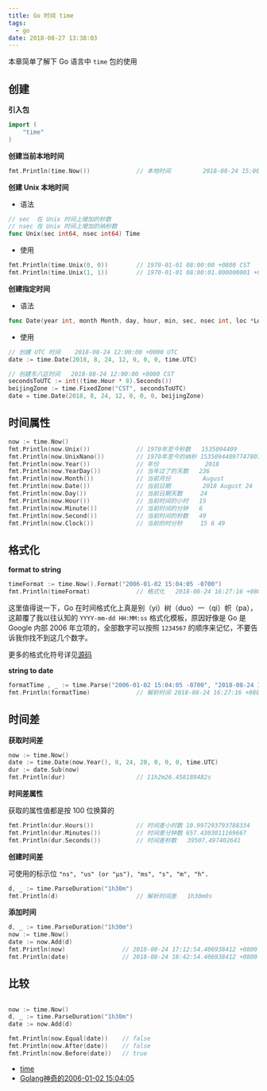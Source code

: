 ```yaml
---
title: Go 时间 time
tags:
  - go
date: 2018-08-27 13:38:03
---
```



本章简单了解下 Go 语言中 `time` 包的使用
<!-- more --><!-- toc -->
## 创建

**引入包**

```go
import (
    "time"
)
```

**创建当前本地时间**

```go
fmt.Println(time.Now())             // 本地时间         2018-08-24 15:06:49.77478074 +0800 CST m=+0.000545907
```

**创建 Unix 本地时间**

- 语法

```go
// sec  在 Unix 时间上增加的秒数
// nsec 在 Unix 时间上增加的纳秒数
func Unix(sec int64, nsec int64) Time
```

- 使用

```go
fmt.Println(time.Unix(0, 0))        // 1970-01-01 08:00:00 +0800 CST
fmt.Println(time.Unix(1, 1))        // 1970-01-01 08:00:01.000000001 +0800 CST
```

**创建指定时间**

- 语法

```go
func Date(year int, month Month, day, hour, min, sec, nsec int, loc *Location) Time
```

- 使用

```go
// 创建 UTC 时间    2018-08-24 12:00:00 +0000 UTC
date := time.Date(2018, 8, 24, 12, 0, 0, 0, time.UTC)

// 创建东八区时间   2018-08-24 12:00:00 +0000 CST
secondsToUTC := int((time.Hour * 8).Seconds())
beijingZone := time.FixedZone("CST", secondsToUTC)
date = time.Date(2018, 8, 24, 12, 0, 0, 0, beijingZone)
```

## 时间属性

```go
now := time.Now()
fmt.Println(now.Unix())             // 1970年至今秒数   1535094409
fmt.Println(now.UnixNano())         // 1970年至今的纳秒 1535094409774780740
fmt.Println(now.Year())             // 年份             2018
fmt.Println(now.YearDay())          // 当年过了的天数   236
fmt.Println(now.Month())            // 当前月份         August
fmt.Println(now.Date())             // 当前日期         2018 August 24
fmt.Println(now.Day())              // 当前日期天数     24
fmt.Println(now.Hour())             // 当前时间的小时   15
fmt.Println(now.Minute())           // 当前时间的分钟   6
fmt.Println(now.Second())           // 当前时间的秒数   49
fmt.Println(now.Clock())            // 当前的时分秒     15 6 49
```

## 格式化

**format to string**

```go
timeFormat := time.Now().Format("2006-01-02 15:04:05 -0700")
fmt.Println(timeFormat)             // 格式化   2018-08-24 16:27:16 +0800
```

这里值得说一下，Go 在时间格式化上真是别（yi）树（duo）一（qi）帜（pa），这颠覆了我以往认知的 `YYYY-mm-dd HH:MM:ss` 格式化模板，原因好像是 Go 是 Google 内部 2006 年立项的，全部数字可以按照 `1234567` 的顺序来记忆，不要告诉我你找不到这几个数字。

更多的格式化符号详见[源码](https://github.com/golang/go/blob/master/src/time/format.go)

**string to date**

```go
formatTime , _ := time.Parse("2006-01-02 15:04:05 -0700", "2018-08-24 16:27:16 +0800")
fmt.Println(formatTime)             // 解析时间 2018-08-24 16:27:16 +0800 UTC
```

## 时间差

**获取时间差**

```go
now := time.Now()
date := time.Date(now.Year(), 8, 24, 20, 0, 0, 0, time.UTC)
dur := date.Sub(now)
fmt.Println(dur)                    // 11h2m26.458189482s
```

**时间差属性**

获取的属性值都是按 100 位换算的

```go
fmt.Println(dur.Hours())            // 时间差小时数 10.997293793788334
fmt.Println(dur.Minutes())          // 时间差分钟数 657.4303011169667
fmt.Println(dur.Seconds())          // 时间差秒数   39507.497402641
```

**创建时间差**

可使用的标示位 `"ns", "us" (or "µs"), "ms", "s", "m", "h".`

```go
d, _ := time.ParseDuration("1h30m")
fmt.Println(d)                      // 解析时间差   1h30m0s
```

**添加时间**

```go
d, _ := time.ParseDuration("1h30m")
now := time.Now()
date := now.Add(d)
fmt.Println(now)                // 2018-08-24 17:12:54.406938412 +0800 CST m=+5400.000626286
fmt.Println(date)               // 2018-08-24 18:42:54.406938412 +0800 CST m=+5400.000626286
```

## 比较

```go

now := time.Now()
d, _ := time.ParseDuration("1h30m")
date := now.Add(d)

fmt.Println(now.Equal(date))    // false
fmt.Println(now.After(date))    // false
fmt.Println(now.Before(date))   // true
```

- [time](https://golang.org/pkg/time/)
- [Golang神奇的2006-01-02 15:04:05](https://www.jianshu.com/p/c7f7fbb16932)
